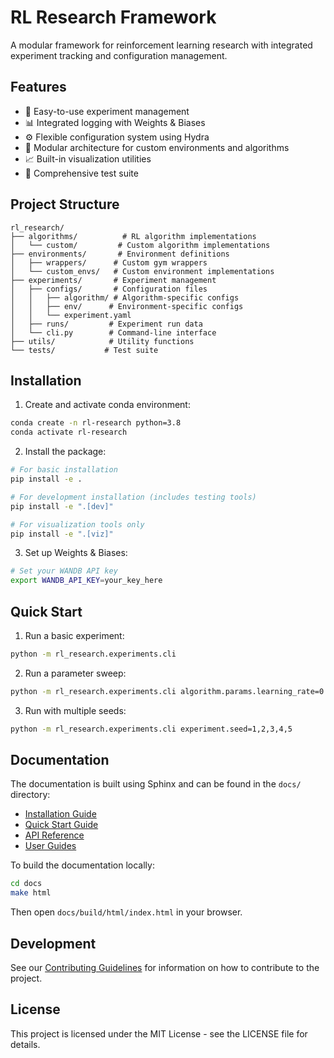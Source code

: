 # RL Research Framework

A modular framework for reinforcement learning research with integrated experiment tracking and configuration management.

## Features

- 🚀 Easy-to-use experiment management
- 📊 Integrated logging with Weights & Biases
- ⚙️ Flexible configuration system using Hydra
- 🔧 Modular architecture for custom environments and algorithms
- 📈 Built-in visualization utilities
- 🧪 Comprehensive test suite

## Project Structure
```
rl_research/
├── algorithms/          # RL algorithm implementations
│   └── custom/         # Custom algorithm implementations
├── environments/       # Environment definitions
│   ├── wrappers/      # Custom gym wrappers
│   └── custom_envs/   # Custom environment implementations
├── experiments/       # Experiment management
│   ├── configs/       # Configuration files
│   │   ├── algorithm/ # Algorithm-specific configs
│   │   ├── env/      # Environment-specific configs
│   │   └── experiment.yaml
│   ├── runs/         # Experiment run data
│   └── cli.py        # Command-line interface
├── utils/            # Utility functions
└── tests/           # Test suite
```

## Installation

1. Create and activate conda environment:
```bash
conda create -n rl-research python=3.8
conda activate rl-research
```

2. Install the package:
```bash
# For basic installation
pip install -e .

# For development installation (includes testing tools)
pip install -e ".[dev]"

# For visualization tools only
pip install -e ".[viz]"
```

3. Set up Weights & Biases:
```bash
# Set your WANDB API key
export WANDB_API_KEY=your_key_here
```

## Quick Start

1. Run a basic experiment:
```bash
python -m rl_research.experiments.cli
```

2. Run a parameter sweep:
```bash
python -m rl_research.experiments.cli algorithm.params.learning_rate=0.0001,0.0003,0.001
```

3. Run with multiple seeds:
```bash
python -m rl_research.experiments.cli experiment.seed=1,2,3,4,5
```

## Documentation

The documentation is built using Sphinx and can be found in the `docs/` directory:

- [Installation Guide](docs/source/guides/installation.rst)
- [Quick Start Guide](docs/source/guides/quickstart.rst)
- [API Reference](docs/source/api/index.rst)
- [User Guides](docs/source/guides/index.rst)

To build the documentation locally:

```bash
cd docs
make html
```

Then open `docs/build/html/index.html` in your browser.

## Development

See our [Contributing Guidelines](docs/source/contributing.rst) for information on how to contribute to the project.

## License

This project is licensed under the MIT License - see the LICENSE file for details. 